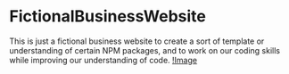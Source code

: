 # FictionalBusinessWebsite
This is just a fictional business website to create a sort of template or understanding of certain NPM packages, and to work on our coding skills while improving our understanding of code.
[!Image](https://i.imgur.com/59McbuZ.png)
